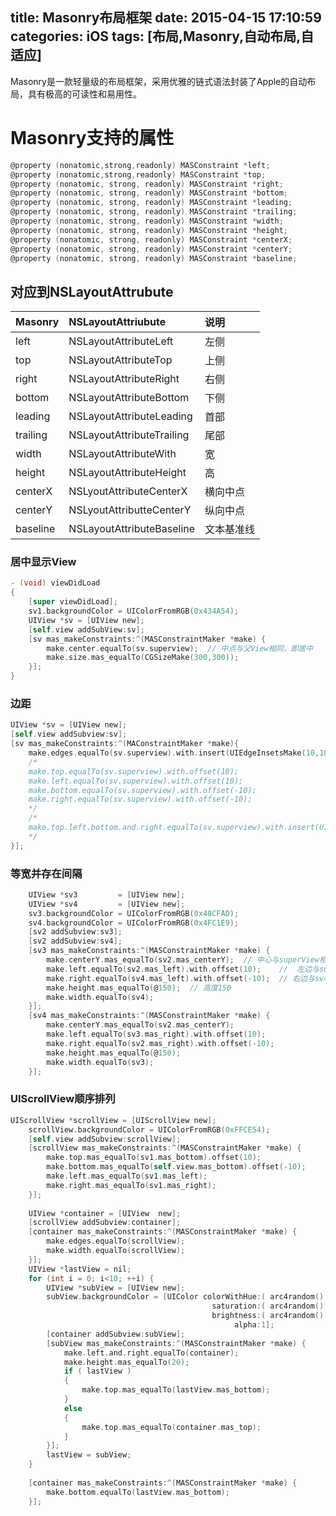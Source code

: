 title: Masonry布局框架
date: 2015-04-15 17:10:59
categories: iOS
tags: [布局,Masonry,自动布局,自适应]
---
Masonry是一款轻量级的布局框架，采用优雅的链式语法封装了Apple的自动布局，具有极高的可读性和易用性。
<!--more-->

# Masonry支持的属性
```objective-c
@property (nonatomic,strong,readonly) MASConstraint *left;
@property (nonatomic,strong,readonly) MASConstraint *top;
@property (nonatomic, strong, readonly) MASConstraint *right;
@property (nonatomic, strong, readonly) MASConstraint *bottom;
@property (nonatomic, strong, readonly) MASConstraint *leading;
@property (nonatomic, strong, readonly) MASConstraint *trailing;
@property (nonatomic, strong, readonly) MASConstraint *width;
@property (nonatomic, strong, readonly) MASConstraint *height;
@property (nonatomic, strong, readonly) MASConstraint *centerX;
@property (nonatomic, strong, readonly) MASConstraint *centerY;
@property (nonatomic, strong, readonly) MASConstraint *baseline;
```

## 对应到NSLayoutAttrubute
|Masonry|NSLayoutAttriubute|说明|
|:---|:---|:---|
|left|NSLayoutAttributeLeft|左侧|
|top|NSLayoutAttributeTop|上侧|
|right|NSLayoutAttributeRight|右侧|
|bottom|NSLayoutAttributeBottom|下侧|
|leading|NSLayoutAttributeLeading|首部|
|trailing|NSLayoutAttributeTrailing|尾部|
|width|NSLayoutAttributeWith|宽|
|height|NSLayoutAttributeHeight|高|
|centerX|NSLyoutAttributeCenterX|横向中点|
|centerY|NSLyoutAttributteCenterY|纵向中点|
|baseline|NSLayoutAttributeBaseline|文本基准线|

###  居中显示View
```objective-c
- (void) viewDidLoad
{
	[super viewDidLoad];
	sv1.backgroundColor = UIColorFromRGB(0x434A54);
	UIView *sv = [UIView new];	
	[self.view addSubView:sv];
	[sv mas_makeConstraints:^(MASConstraintMaker *make) {
		make.center.equalTo(sv.superview);	// 中点与父View相同，即居中
		make.size.mas_equalTo(CGSizeMake(300,300));	
	}];
}
```

###  边距
```objective-c
UIView *sv = [UIView new];
[self.view addSubview:sv];
[sv mas_makeConstraints:^(MAConstraintMaker *make){
	make.edges.equalTo(sv.superview).with.insert(UIEdgeInsetsMake(10,10,10,10));
	/*
	make.top.equalTo(sv.superview).with.offset(10);
	make.left.equalTo(sv.superview).with.offset(10);
	make.bottom.equalTo(sv.superview).with.offset(-10);
	make.right.equalTo(sv.superview).with.offset(-10);
	*/
	/*
	make.top.left.bottom.and.right.equalTo(sv.superview).with.insert(UIEdgeInsetsMake(10,10,10,10));
	*/
}];
```
### 等宽并存在间隔
```objective-c
	UIView *sv3         = [UIView new];
    UIView *sv4         = [UIView new];
    sv3.backgroundColor = UIColorFromRGB(0x48CFAD);
    sv4.backgroundColor = UIColorFromRGB(0x4FC1E9);
    [sv2 addSubview:sv3];
    [sv2 addSubview:sv4];
    [sv3 mas_makeConstraints:^(MASConstraintMaker *make) {
        make.centerY.mas_equalTo(sv2.mas_centerY);  // 中心与superView相同，即居中
        make.left.equalTo(sv2.mas_left).with.offset(10);    //  左边与superView相同，间隔10
        make.right.equalTo(sv4.mas_left).with.offset(-10);  // 右边与sv4紧贴，间隔10
        make.height.mas_equalTo(@150);  // 高度150
        make.width.equalTo(sv4);
    }];
    [sv4 mas_makeConstraints:^(MASConstraintMaker *make) {
        make.centerY.mas_equalTo(sv2.mas_centerY);
        make.left.equalTo(sv3.mas_right).with.offset(10);
        make.right.equalTo(sv2.mas_right).with.offset(-10);
        make.height.mas_equalTo(@150);
        make.width.equalTo(sv3);
    }];
```
### UIScrollView顺序排列
```objective-c
UIScrollView *scrollView = [UIScrollView new];
    scrollView.backgroundColor = UIColorFromRGB(0xFFCE54);
    [self.view addSubview:scrollView];
    [scrollView mas_makeConstraints:^(MASConstraintMaker *make) {
        make.top.mas_equalTo(sv1.mas_bottom).offset(10);
        make.bottom.mas_equalTo(self.view.mas_bottom).offset(-10);
        make.left.mas_equalTo(sv1.mas_left);
        make.right.mas_equalTo(sv1.mas_right);
    }];
    
    UIView *container = [UIView  new];
    [scrollView addSubview:container];
    [container mas_makeConstraints:^(MASConstraintMaker *make) {
        make.edges.equalTo(scrollView);
        make.width.equalTo(scrollView);
    }];
    UIView *lastView = nil;
    for (int i = 0; i<10; ++i) {
        UIView *subView = [UIView new];
        subView.backgroundColor = [UIColor colorWithHue:( arc4random() % 256 / 256.0 )
                                             saturation:( arc4random() % 128 / 256.0 ) + 0.5
                                             brightness:( arc4random() % 128 / 256.0 ) + 0.5
                                                  alpha:1];
        [container addSubview:subView];
        [subView mas_makeConstraints:^(MASConstraintMaker *make) {
            make.left.and.right.equalTo(container);
            make.height.mas_equalTo(20);
            if ( lastView )
            {
                make.top.mas_equalTo(lastView.mas_bottom);
            }
            else
            {
                make.top.mas_equalTo(container.mas_top);
            }
        }];
        lastView = subView;
    }
    
    [container mas_makeConstraints:^(MASConstraintMaker *make) {
        make.bottom.equalTo(lastView.mas_bottom);
    }];
```
